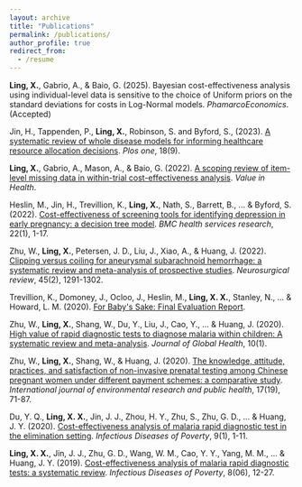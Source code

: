 ```yaml
---
layout: archive
title: "Publications"
permalink: /publications/
author_profile: true
redirect_from:
  - /resume
---
```


**Ling, X.**, Gabrio, A., & Baio, G. (2025). Bayesian cost-effectiveness analysis using individual-level data is sensitive to the choice of Uniform priors on the standard deviations for costs in Log-Normal models. *PhamarcoEconomics*. (Accepted)

Jin, H., Tappenden, P., **Ling, X.**, Robinson, S. and Byford, S., (2023). [A systematic review of whole disease models for informing healthcare resource allocation decisions](https://journals.plos.org/plosone/article?id=10.1371/journal.pone.0291366). *Plos one*, 18(9).

**Ling, X.**, Gabrio, A., Mason, A., & Baio, G. (2022). [A scoping review of item-level missing data in within-trial cost-effectiveness analysis](https://www.sciencedirect.com/science/article/pii/S1098301522001115). *Value in Health*.

Heslin, M., Jin, H., Trevillion, K., **Ling, X.**, Nath, S., Barrett, B., ... & Byford, S. (2022). [Cost-effectiveness of screening tools for identifying depression in early pregnancy: a decision tree model](https://link.springer.com/article/10.1186/s12913-022-08115-x). *BMC health services research*, 22(1), 1-17.

Zhu, W., **Ling, X.**, Petersen, J. D., Liu, J., Xiao, A., & Huang, J. (2022). [Clipping versus coiling for aneurysmal subarachnoid hemorrhage: a systematic review and meta-analysis of prospective studies](https://link.springer.com/article/10.1007/s10143-021-01704-0). *Neurosurgical review*, 45(2), 1291-1302.

Trevillion, K., Domoney, J., Ocloo, J., Heslin, M., **Ling, X. X.**, Stanley, N., ... & Howard, L. M. (2020). [For Baby's Sake: Final Evaluation Report](https://clok.uclan.ac.uk/33610/?template=default_internal).

Zhu, W., **Ling, X.**, Shang, W., Du, Y., Liu, J., Cao, Y., ... & Huang, J. (2020). [High value of rapid diagnostic tests to diagnose malaria within children: A systematic review and meta-analysis](https://pmc.ncbi.nlm.nih.gov/articles/PMC7182354/). *Journal of Global Health*, 10(1).

Zhu, W., **Ling, X.**, Shang, W., & Huang, J. (2020). [The knowledge, attitude, practices, and satisfaction of non-invasive prenatal testing among Chinese pregnant women under different payment schemes: a comparative study](https://www.mdpi.com/1660-4601/17/19/7187). *International journal of environmental research and public health*, 17(19), 71-87.

Du, Y. Q., **Ling, X. X.**, Jin, J. J., Zhou, H. Y., Zhu, S., Zhu, G. D., ... & Huang, J. Y. (2020). [Cost-effectiveness analysis of malaria rapid diagnostic test in the elimination setting](https://link.springer.com/article/10.1186/s40249-020-00745-9). *Infectious Diseases of Poverty*, 9(1), 1-11.

**Ling, X. X.**, Jin, J. J., Zhu, G. D., Wang, W. M., Cao, Y. Y., Yang, M. M., ... & Huang, J. Y. (2019). [Cost-effectiveness analysis of malaria rapid diagnostic tests: a systematic review](https://mednexus.org/doi/full/10.1186/s40249-019-0615-8). *Infectious Diseases of Poverty*, 8(06), 12-27.




